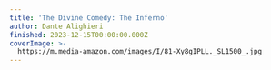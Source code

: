 ```yaml
---
title: 'The Divine Comedy: The Inferno'
author: Dante Alighieri
finished: 2023-12-15T00:00:00.000Z
coverImage: >-
  https://m.media-amazon.com/images/I/81-Xy8gIPLL._SL1500_.jpg
---
```

